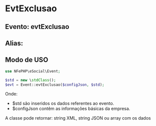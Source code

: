 # EvtExclusao

## Evento: evtExclusao

## Alias: 


## Modo de USO

```php
use NFePHP\eSocial\Event;

$std = new \stdClass();
$evt = Event::evtExclusao($configJson, $std);
```

Onde:
- $std são inseridos os dados referentes ao evento.
- $configJson contêm as informações básicas da empresa.

A classe pode retornar: string XML, string JSON ou array com os dados

